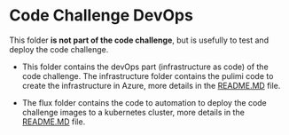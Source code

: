 # Code Challenge DevOps
This folder **is not part of the code challenge**, but is usefully to test and deploy the code challenge.

* This folder contains the devOps part (infrastructure as code) of the code challenge.
The infrastructure folder contains the pulimi code to create the infrastructure in Azure, more details in the [README.MD](./infraestructure/README.MD) file.

* The flux folder contains the code to automation to deploy the code challenge images to a kubernetes cluster, more details in the [README.MD](./flux/README.MD) file.
